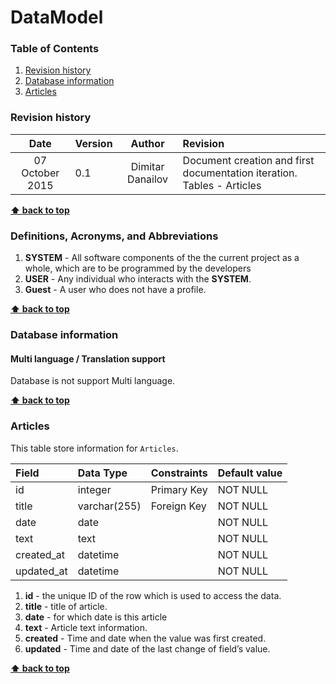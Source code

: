# DataModel

### Table of Contents
  1. [Revision history](#revision-history)
  1. [Database information](#database-information)
  1. [Articles](#articles)

### Revision history

| Date          | Version   | Author      | Revision     |
|:-------------:|:----------|:-----------:|:-------------|
|07 October 2015|0.1|Dimitar Danailov| Document creation and first documentation iteration. Tables - Articles|

**[⬆ back to top](#table-of-contents)**

### Definitions, Acronyms, and Abbreviations

  1. **SYSTEM** - All software components of the the current project as a whole, which are to be programmed by the developers
  1. **USER** - Any individual who interacts with the **SYSTEM**.
  1. **Guest** - A user who does not have a profile.

**[⬆ back to top](#table-of-contents)**

### Database information

#### Multi language / Translation support

Database is not support Multi language.

**[⬆ back to top](#table-of-contents)**

### Articles

This table store information for `Articles`.

| Field         | Data Type       | Constraints | Default value |
| :------------ |:----------------| :-----------| :-------------|
|id|integer|Primary Key|NOT NULL|
|title|varchar(255)|Foreign Key|NOT NULL|
|date|date||NOT NULL|
|text|text||NOT NULL|
|created_at|datetime||NOT NULL|
|updated_at|datetime||NOT NULL|

  1. **id** - the unique ID of the row which is used to access the data.
  1. **title** - title of article.
  1. **date** - for which date is this article
  1. **text** - Article text information. 
  1. **created** - Time and date when the value was first created.
  1. **updated** - Time and date of the last change of field’s value.
  
**[⬆ back to top](#table-of-contents)**
  
